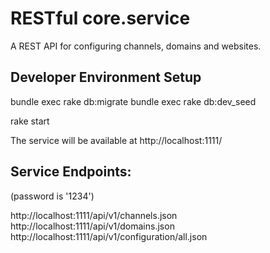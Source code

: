 # RESTful core.service

A REST API for configuring channels, domains and websites.

## Developer Environment Setup

bundle exec rake db:migrate
bundle exec rake db:dev_seed

rake start

The service will be available at http://localhost:1111/

## Service Endpoints:

(password is '1234')

http://localhost:1111/api/v1/channels.json
http://localhost:1111/api/v1/domains.json
http://localhost:1111/api/v1/configuration/all.json